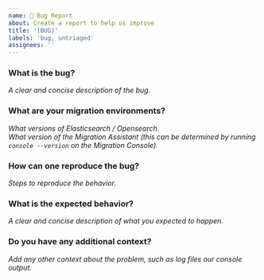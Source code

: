 ```yaml
---
name: 🐛 Bug Report
about: Create a report to help us improve
title: '[BUG]'
labels: 'bug, untriaged'
assignees: ''
---
```

### What is the bug?
_A clear and concise description of the bug._

### What are your migration environments?
_What versions of Elasticsearch / Opensearch._<br/>
_What version of the Migration Assistant (this can be determined by running `console --version` on the Migration Console)._

### How can one reproduce the bug?
_Steps to reproduce the behavior._

### What is the expected behavior?
_A clear and concise description of what you expected to happen._

### Do you have any additional context?
_Add any other context about the problem, such as log files our console output._